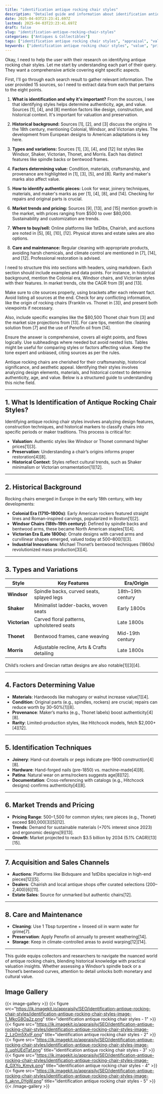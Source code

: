 ```yaml
---
title: "identification antique rocking chair styles"
description: "Detailed guide and information about identification antique rocking chair styles"
date: 2025-04-03T23:23:41.697Z
lastmod: 2025-04-03T23:23:41.697Z
draft: false
slug: "identification-antique-rocking-chair-styles"
categories: ["Antiques & Collectibles"]
tags: ["identification antique rocking chair styles", "appraisal", "value"]
keywords: ["identification antique rocking chair styles", "value", "price", "worth", "appraisal"]
---
```


<think>
Okay, I need to help the user with their research on identifying antique rocking chair styles. Let me start by understanding each part of their query. They want a comprehensive article covering eight specific aspects. 

First, I'll go through each search result to gather relevant information. The user provided 15 sources, so I need to extract data from each that pertains to the eight points. 

1. **What is identification and why it's important?** From the sources, I see that identifying styles helps determine authenticity, age, and value. Sources [1], [4], and [8] mention factors like design, construction, and historical context. It's important for valuation and preservation.

2. **Historical background:** Sources [1], [2], and [3] discuss the origins in the 18th century, mentioning Colonial, Windsor, and Victorian styles. The development from European designs to American adaptations is key here.

3. **Types and variations:** Sources [1], [3], [4], and [12] list styles like Windsor, Shaker, Victorian, Thonet, and Morris. Each has distinct features like spindle backs or bentwood frames.

4. **Factors determining value:** Condition, materials, craftsmanship, and provenance are highlighted in [1], [3], [5], and [8]. Rarity and maker's marks also affect value.

5. **How to identify authentic pieces:** Look for wear, joinery techniques, materials, and maker's marks as per [1], [4], [8], and [14]. Checking for repairs and original parts is crucial.

6. **Market trends and pricing:** Sources [9], [13], and [15] mention growth in the market, with prices ranging from $500 to over $80,000. Sustainability and customization are trends.

7. **Where to buy/sell:** Online platforms like 1stDibs, Chairish, and auctions are noted in [5], [6], [10], [12]. Physical stores and estate sales are also options.

8. **Care and maintenance:** Regular cleaning with appropriate products, avoiding harsh chemicals, and climate control are mentioned in [7], [14], and [12]. Professional restoration is advised.

I need to structure this into sections with headers, using markdown. Each section should include examples and data points. For instance, in historical background, mention the Colonial era, Windsor chairs, and Victorian styles with their features. In market trends, cite the CAGR from [9] and [13].

Make sure to cite sources properly, using brackets after each relevant fact. Avoid listing all sources at the end. Check for any conflicting information, like the origin of rocking chairs (Franklin vs. Thonet in [3]), and present both viewpoints if necessary.

Also, include specific examples like the $80,500 Thonet chair from [3] and the market size projections from [13]. For care tips, mention the cleaning solution from [7] and the use of Penofin oil from [14].

Ensure the answer is comprehensive, covers all eight points, and flows logically. Use subheadings where needed but avoid nested lists. Tables might be useful for comparing styles or factors affecting value. Keep the tone expert and unbiased, citing sources as per the rules.
</think>

Antique rocking chairs are cherished for their craftsmanship, historical significance, and aesthetic appeal. Identifying their styles involves analyzing design elements, materials, and historical context to determine authenticity, age, and value. Below is a structured guide to understanding this niche field.

---

## 1. **What Is Identification of Antique Rocking Chair Styles?**  
Identifying antique rocking chair styles involves analyzing design features, construction techniques, and historical markers to classify chairs into specific periods or maker traditions. This process is critical for:  
- **Valuation**: Authentic styles like Windsor or Thonet command higher prices[1][3].  
- **Preservation**: Understanding a chair’s origins informs proper restoration[4][8].  
- **Historical Context**: Styles reflect cultural trends, such as Shaker minimalism or Victorian ornamentation[1][12].  

---

## 2. **Historical Background**  
Rocking chairs emerged in Europe in the early 18th century, with key developments:  
- **Colonial Era (1710–1800s)**: Early American rockers featured straight lines and Roman-inspired carvings, popularized in Boston[1][2].  
- **Windsor Chairs (18th–19th century)**: Defined by spindle backs and bentwood arms, these became North American staples[1][4].  
- **Victorian Era (Late 1800s)**: Ornate designs with carved arms and curvilinear shapes emerged, valued today at $500–$800[1][3].  
- **Industrial Innovations**: Michael Thonet’s bentwood techniques (1860s) revolutionized mass production[3][4].  

---

## 3. **Types and Variations**  
| Style              | Key Features                                  | Era/Origin          |  
|---------------------|----------------------------------------------|---------------------|  
| **Windsor**         | Spindle backs, curved seats, splayed legs    | 18th–19th century   |  
| **Shaker**          | Minimalist ladder-backs, woven seats         | Early 1800s         |  
| **Victorian**       | Carved floral patterns, upholstered seats    | Late 1800s          |  
| **Thonet**          | Bentwood frames, cane weaving                | Mid-19th century    |  
| **Morris**          | Adjustable recline, Arts & Crafts detailing  | Late 1800s          |  

Child’s rockers and Grecian rattan designs are also notable[1][3][4].  

---

## 4. **Factors Determining Value**  
- **Materials**: Hardwoods like mahogany or walnut increase value[1][4].  
- **Condition**: Original parts (e.g., spindles, rockers) are crucial; repairs can reduce worth by 30–50%[1][8].  
- **Provenance**: Maker’s marks (e.g., Thonet labels) boost authenticity[4][8].  
- **Rarity**: Limited-production styles, like Hitchcock models, fetch $2,000+[4][12].  

---

## 5. **Identification Techniques**  
- **Joinery**: Hand-cut dovetails or pegs indicate pre-1900 construction[4][8].  
- **Hardware**: Hand-forged nails (pre-1850) vs. machine-made[4][8].  
- **Patina**: Natural wear on arms/rockers suggests age[8][12].  
- **Documentation**: Cross-referencing with catalogs (e.g., Hitchcock designs) confirms authenticity[4][8].  

---

## 6. **Market Trends and Pricing**  
- **Pricing Range**: $500–$1,500 for common styles; rare pieces (e.g., Thonet) exceed $80,000[3][5][12].  
- **Trends**: Demand for sustainable materials (+70% interest since 2023) and ergonomic designs[9][13].  
- **Growth**: Market projected to reach $3.5 billion by 2034 (5.1% CAGR)[13][15].  

---

## 7. **Acquisition and Sales Channels**  
- **Auctions**: Platforms like Bidsquare and 1stDibs specialize in high-end pieces[12][5].  
- **Dealers**: Chairish and local antique shops offer curated selections ($200–$2,400)[6][11].  
- **Estate Sales**: Source for unmarked but authentic chairs[12].  

---

## 8. **Care and Maintenance**  
- **Cleaning**: Use 1 Tbsp turpentine + linseed oil in warm water for grime[7].  
- **Preservation**: Apply Penofin oil annually to prevent weathering[14].  
- **Storage**: Keep in climate-controlled areas to avoid warping[12][14].  

---

This guide equips collectors and researchers to navigate the nuanced world of antique rocking chairs, blending historical knowledge with practical valuation insights. Whether assessing a Windsor’s spindle back or a Thonet’s bentwood curves, attention to detail unlocks both monetary and cultural value.


## Image Gallery

{{< image-gallery >}}
  {{< figure src="https://ik.imagekit.io/appraisily/SEO/identification-antique-rocking-chair-styles/identification-antique-rocking-chair-styles-image-1_MkcG8Oa2z.png" title="identification antique rocking chair styles - 1" >}}
  {{< figure src="https://ik.imagekit.io/appraisily/SEO/identification-antique-rocking-chair-styles/identification-antique-rocking-chair-styles-image-2_LzOm5XyIF.png" title="identification antique rocking chair styles - 2" >}}
  {{< figure src="https://ik.imagekit.io/appraisily/SEO/identification-antique-rocking-chair-styles/identification-antique-rocking-chair-styles-image-3_uqhUEdTaf.png" title="identification antique rocking chair styles - 3" >}}
  {{< figure src="https://ik.imagekit.io/appraisily/SEO/identification-antique-rocking-chair-styles/identification-antique-rocking-chair-styles-image-4_GXYo_Kmyk.png" title="identification antique rocking chair styles - 4" >}}
  {{< figure src="https://ik.imagekit.io/appraisily/SEO/identification-antique-rocking-chair-styles/identification-antique-rocking-chair-styles-image-5_aknn_0YgW.png" title="identification antique rocking chair styles - 5" >}}
{{< /image-gallery >}}

